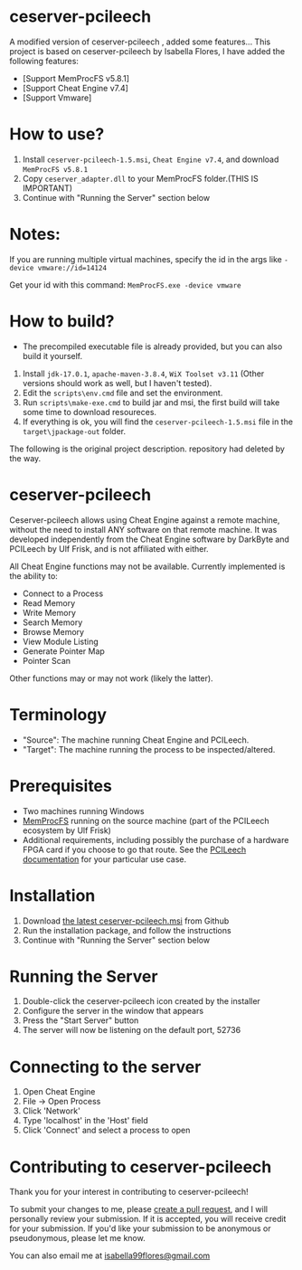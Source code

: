 # ceserver-pcileech
A modified version of ceserver-pcileech , added some features...
This project is based on ceserver-pcileech by Isabella Flores, I have added the following features:
- [Support MemProcFS v5.8.1]
- [Support Cheat Engine v7.4]
- [Support Vmware]

# How to use?
1. Install `ceserver-pcileech-1.5.msi`, `Cheat Engine v7.4`, and download `MemProcFS v5.8.1`
2. Copy `ceserver_adapter.dll` to your MemProcFS folder.(THIS IS IMPORTANT)
3. Continue with "Running the Server" section below
# Notes:
If you are running multiple virtual machines, specify the id in the args like `-device vmware://id=14124`

Get your id with this command: `MemProcFS.exe -device vmware`

# How to build?
* The precompiled executable file is already provided, but you can also build it yourself.

1. Install `jdk-17.0.1`, `apache-maven-3.8.4`, `WiX Toolset v3.11`  (Other versions should work as well, but I haven't tested).
2. Edit the `scripts\env.cmd` file and set the environment.
3. Run `scripts\make-exe.cmd` to build jar and msi, the first build will take some time to download resoureces.
4. If everything is ok, you will find the `ceserver-pcileech-1.5.msi` file in the `target\jpackage-out` folder.

The following is the original project description. repository had deleted by the way.

# ceserver-pcileech

Ceserver-pcileech allows using Cheat Engine against a remote machine, without the need to install ANY software on that
remote machine. It was developed independently from the Cheat Engine software by DarkByte and PCILeech by Ulf Frisk, and
is not affiliated with either.

All Cheat Engine functions may not be available. Currently implemented is the ability to:

* Connect to a Process
* Read Memory
* Write Memory
* Search Memory
* Browse Memory
* View Module Listing
* Generate Pointer Map
* Pointer Scan

Other functions may or may not work (likely the latter).

# Terminology

* "Source": The machine running Cheat Engine and PCILeech.
* "Target": The machine running the process to be inspected/altered.

# Prerequisites

* Two machines running Windows
* [MemProcFS](https://github.com/ufrisk/MemProcFS) running on the source machine (part of the PCILeech ecosystem by Ulf
  Frisk)
* Additional requirements, including possibly the purchase of a hardware FPGA card if you choose to go that route. See
  the [PCILeech documentation](https://github.com/ufrisk/pcileech/blob/master/readme.md) for your particular use case.

# Installation

1. Download [the latest ceserver-pcileech.msi](https://github.com/isabellaflores/ceserver-pcileech/releases) from Github
2. Run the installation package, and follow the instructions
3. Continue with "Running the Server" section below

# Running the Server

1. Double-click the ceserver-pcileech icon created by the installer
4. Configure the server in the window that appears
5. Press the "Start Server" button
6. The server will now be listening on the default port, 52736

# Connecting to the server

1. Open Cheat Engine
2. File -> Open Process
3. Click 'Network'
4. Type 'localhost' in the 'Host' field
5. Click 'Connect' and select a process to open

# Contributing to ceserver-pcileech

Thank you for your interest in contributing to ceserver-pcileech!

To submit your changes to me, please [create a pull request](https://github.com/isabellaflores/ceserver-pcileech/pulls),
and I will personally review your submission. If it is accepted, you will receive credit for your submission. If you'd
like your submission to be anonymous or pseudonymous, please let me know.

You can also email me at [isabella99flores@gmail.com](mailto:isabella99flores@gmail.com)
